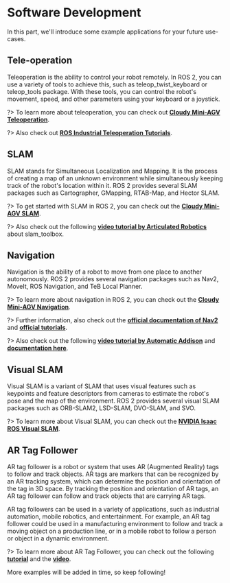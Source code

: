 # Software Development
In this part, we'll introduce some example applications for your future use-cases.
## Tele-operation
Teleoperation is the ability to control your robot remotely. In ROS 2, you can use a variety of tools to achieve this, such as teleop_twist_keyboard or teleop_tools package. With these tools, you can control the robot's movement, speed, and other parameters using your keyboard or a joystick.

?> To learn more about teleoperation, you can check out [**Cloudy Mini-AGV Teleoperation**](/agv/software/sbcSoftware/rosSoftware/rosControl/). 

?> Also  check out [**ROS Industrial Teleoperation Tutorials**](https://ros2-industrial-workshop.readthedocs.io/en/latest/_source/navigation/ROS2-Turtlebot.html#control-the-robot).
## SLAM
SLAM stands for Simultaneous Localization and Mapping. It is the process of creating a map of an unknown environment while simultaneously keeping track of the robot's location within it. ROS 2 provides several SLAM packages such as Cartographer, GMapping, RTAB-Map, and Hector SLAM.

?> To get started with SLAM in ROS 2, you can check out the [**Cloudy Mini-AGV SLAM**](/agv/software/sbcSoftware/rosSoftware/slam/).

?> Also check out the following [**video tutorial by Articulated Robotics**](https://www.youtube.com/watch?app=desktop&v=ZaiA3hWaRzE) about slam_toolbox.
## Navigation
Navigation is the ability of a robot to move from one place to another autonomously. ROS 2 provides several navigation packages such as Nav2, MoveIt, ROS Navigation, and TeB Local Planner.

?> To learn more about navigation in ROS 2, you can check out the [**Cloudy Mini-AGV Navigation**](/agv/software/sbcSoftware/rosSoftware/nav2/).

?> Further information, also check out the [**official documentation of Nav2**](https://navigation.ros.org/) and [**official tutorials**](https://navigation.ros.org/tutorials/index.html).

?> Also check out the following [**video tutorial by Automatic Addison**](https://www.youtube.com/watch?v=QIyhbMksHGY) and [**documentation here**](https://automaticaddison.com/how-to-install-ros-2-navigation-nav2/).
## Visual SLAM
Visual SLAM is a variant of SLAM that uses visual features such as keypoints and feature descriptors from cameras to estimate the robot's pose and the map of the environment. ROS 2 provides several visual SLAM packages such as ORB-SLAM2, LSD-SLAM, DVO-SLAM, and SVO.

?> To learn more about Visual SLAM, you can check out the [**NVIDIA Isaac ROS Visual SLAM**](https://github.com/NVIDIA-ISAAC-ROS/isaac_ros_visual_slam#overview).

## AR Tag Follower
AR tag follower is a robot or system that uses AR (Augmented Reality) tags to follow and track objects. AR tags are markers that can be recognized by an AR tracking system, which can determine the position and orientation of the tag in 3D space. By tracking the position and orientation of AR tags, an AR tag follower can follow and track objects that are carrying AR tags.

AR tag followers can be used in a variety of applications, such as industrial automation, mobile robotics, and entertainment. For example, an AR tag follower could be used in a manufacturing environment to follow and track a moving object on a production line, or in a mobile robot to follow a person or object in a dynamic environment.

?> To learn more about AR Tag Follower, you can check out the following [**tutorial**](https://github.com/alex-makarov/robaka-ros) and the [**video**](https://www.youtube.com/watch?v=KP6Jw8Xr8P8).

More examples will be added in time, so keep following!